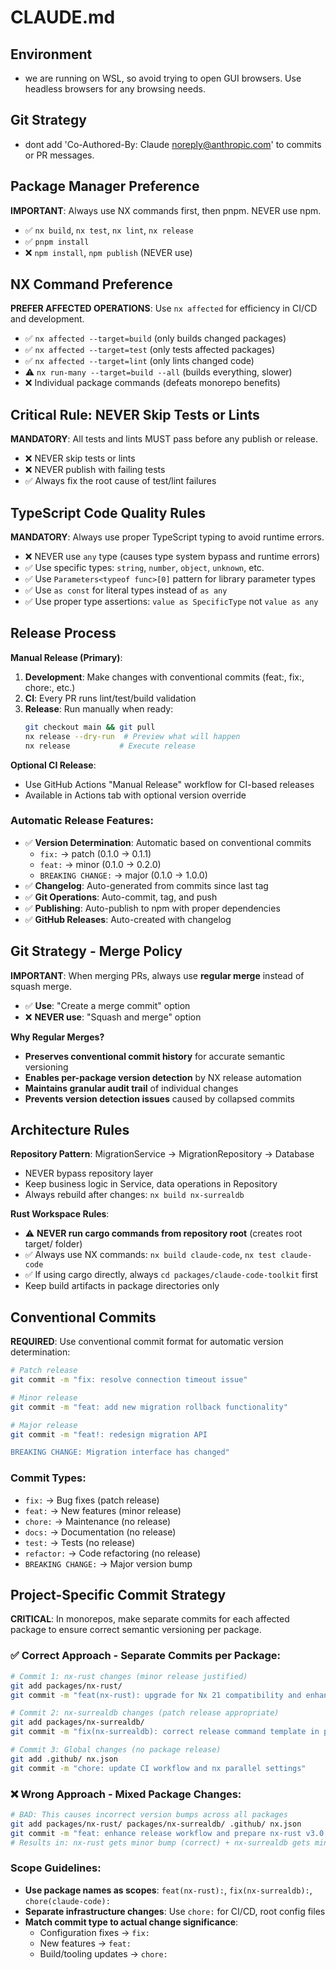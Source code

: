 # CLAUDE.md

## Environment

- we are running on WSL, so avoid trying to open GUI browsers. Use headless
  browsers for any browsing needs.

## Git Strategy

- dont add 'Co-Authored-By: Claude noreply@anthropic.com' to commits or PR
  messages.

## Package Manager Preference

**IMPORTANT**: Always use NX commands first, then pnpm. NEVER use npm.

- ✅ `nx build`, `nx test`, `nx lint`, `nx release`
- ✅ `pnpm install`
- ❌ `npm install`, `npm publish` (NEVER use)

## NX Command Preference

**PREFER AFFECTED OPERATIONS**: Use `nx affected` for efficiency in CI/CD and
development.

- ✅ `nx affected --target=build` (only builds changed packages)
- ✅ `nx affected --target=test` (only tests affected packages)
- ✅ `nx affected --target=lint` (only lints changed code)
- ⚠️ `nx run-many --target=build --all` (builds everything, slower)
- ❌ Individual package commands (defeats monorepo benefits)

## Critical Rule: NEVER Skip Tests or Lints

**MANDATORY**: All tests and lints MUST pass before any publish or release.

- ❌ NEVER skip tests or lints
- ❌ NEVER publish with failing tests
- ✅ Always fix the root cause of test/lint failures

## TypeScript Code Quality Rules

**MANDATORY**: Always use proper TypeScript typing to avoid runtime errors.

- ❌ NEVER use `any` type (causes type system bypass and runtime errors)
- ✅ Use specific types: `string`, `number`, `object`, `unknown`, etc.
- ✅ Use `Parameters<typeof func>[0]` pattern for library parameter types
- ✅ Use `as const` for literal types instead of `as any`
- ✅ Use proper type assertions: `value as SpecificType` not `value as any`

## Release Process

**Manual Release (Primary)**:

1. **Development**: Make changes with conventional commits (feat:, fix:, chore:,
   etc.)
2. **CI**: Every PR runs lint/test/build validation
3. **Release**: Run manually when ready:
   ```bash
   git checkout main && git pull
   nx release --dry-run  # Preview what will happen
   nx release           # Execute release
   ```

**Optional CI Release**:

- Use GitHub Actions "Manual Release" workflow for CI-based releases
- Available in Actions tab with optional version override

### Automatic Release Features:

- ✅ **Version Determination**: Automatic based on conventional commits
  - `fix:` → patch (0.1.0 → 0.1.1)
  - `feat:` → minor (0.1.0 → 0.2.0)
  - `BREAKING CHANGE:` → major (0.1.0 → 1.0.0)
- ✅ **Changelog**: Auto-generated from commits since last tag
- ✅ **Git Operations**: Auto-commit, tag, and push
- ✅ **Publishing**: Auto-publish to npm with proper dependencies
- ✅ **GitHub Releases**: Auto-created with changelog

## Git Strategy - Merge Policy

**IMPORTANT**: When merging PRs, always use **regular merge** instead of squash merge.

- ✅ **Use**: "Create a merge commit" option  
- ❌ **NEVER use**: "Squash and merge" option

**Why Regular Merges?**
- **Preserves conventional commit history** for accurate semantic versioning
- **Enables per-package version detection** by NX release automation  
- **Maintains granular audit trail** of individual changes
- **Prevents version detection issues** caused by collapsed commits

## Architecture Rules

**Repository Pattern**: MigrationService → MigrationRepository → Database

- NEVER bypass repository layer
- Keep business logic in Service, data operations in Repository
- Always rebuild after changes: `nx build nx-surrealdb`

**Rust Workspace Rules**:

- ⚠️ **NEVER run cargo commands from repository root** (creates root target/
  folder)
- ✅ Always use NX commands: `nx build claude-code`, `nx test claude-code`
- ✅ If using cargo directly, always `cd packages/claude-code-toolkit` first
- Keep build artifacts in package directories only

## Conventional Commits

**REQUIRED**: Use conventional commit format for automatic version
determination:

```bash
# Patch release
git commit -m "fix: resolve connection timeout issue"

# Minor release
git commit -m "feat: add new migration rollback functionality"

# Major release
git commit -m "feat!: redesign migration API

BREAKING CHANGE: Migration interface has changed"
```

### Commit Types:

- `fix:` → Bug fixes (patch release)
- `feat:` → New features (minor release)
- `chore:` → Maintenance (no release)
- `docs:` → Documentation (no release)
- `test:` → Tests (no release)
- `refactor:` → Code refactoring (no release)
- `BREAKING CHANGE:` → Major version bump

## Project-Specific Commit Strategy

**CRITICAL**: In monorepos, make separate commits for each affected package to
ensure correct semantic versioning per package.

### ✅ Correct Approach - Separate Commits per Package:

```bash
# Commit 1: nx-rust changes (minor release justified)
git add packages/nx-rust/
git commit -m "feat(nx-rust): upgrade for Nx 21 compatibility and enhance README"

# Commit 2: nx-surrealdb changes (patch release appropriate)
git add packages/nx-surrealdb/
git commit -m "fix(nx-surrealdb): correct release command template in project.json"

# Commit 3: Global changes (no package release)
git add .github/ nx.json
git commit -m "chore: update CI workflow and nx parallel settings"
```

### ❌ Wrong Approach - Mixed Package Changes:

```bash
# BAD: This causes incorrect version bumps across all packages
git add packages/nx-rust/ packages/nx-surrealdb/ .github/ nx.json
git commit -m "feat: enhance release workflow and prepare nx-rust v3.0.0"
# Results in: nx-rust gets minor bump (correct) + nx-surrealdb gets minor bump (incorrect!)
```

### Scope Guidelines:

- **Use package names as scopes**: `feat(nx-rust):`, `fix(nx-surrealdb):`,
  `chore(claude-code):`
- **Separate infrastructure changes**: Use `chore:` for CI/CD, root config files
- **Match commit type to actual change significance**:
  - Configuration fixes → `fix:`
  - New features → `feat:`
  - Build/tooling updates → `chore:`
